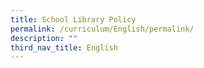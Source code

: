 ```yaml
---
title: School Library Policy
permalink: /curriculum/English/permalink/
description: ""
third_nav_title: English
---
```

